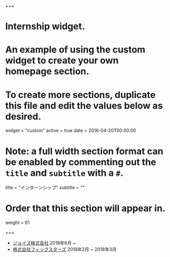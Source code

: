 +++
# Internship widget.
# An example of using the custom widget to create your own homepage section.
# To create more sections, duplicate this file and edit the values below as desired.
widget = "custom"
active = true
date = 2016-04-20T00:00:00

# Note: a full width section format can be enabled by commenting out the `title` and `subtitle` with a `#`.
title = "インターンシップ"
subtitle = ""

# Order that this section will appear in.
weight = 61

+++

- [ジョイズ株式会社](https://www.joyz.co.jp/) 2018年6月 ~
- [株式会社フィックスターズ](https://www.fixstars.com/) 2018年2月 ~ 2018年3月
